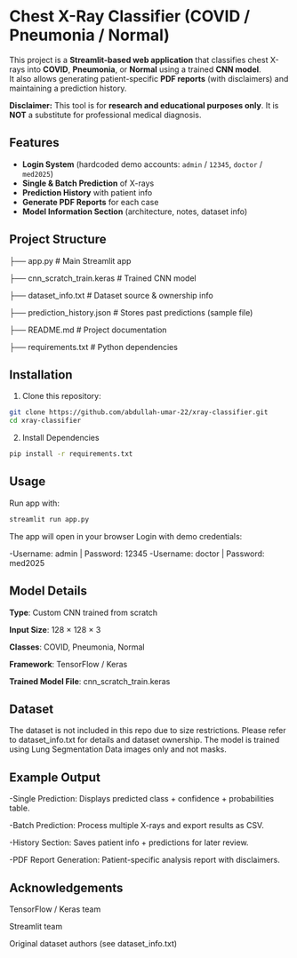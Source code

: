 # Chest X-Ray Classifier (COVID / Pneumonia / Normal)

This project is a **Streamlit-based web application** that classifies chest X-rays into **COVID**, **Pneumonia**, or **Normal** using a trained **CNN model**.  
It also allows generating patient-specific **PDF reports** (with disclaimers) and maintaining a prediction history.  

**Disclaimer:** This tool is for **research and educational purposes only**. It is **NOT** a substitute for professional medical diagnosis.



## Features
- **Login System** (hardcoded demo accounts: `admin` / `12345`, `doctor` / `med2025`)
- **Single & Batch Prediction** of X-rays
- **Prediction History** with patient info
- **Generate PDF Reports** for each case
- **Model Information Section** (architecture, notes, dataset info)



## Project Structure

├── app.py # Main Streamlit app  

├── cnn_scratch_train.keras # Trained CNN model  

├── dataset_info.txt # Dataset source & ownership info  

├── prediction_history.json # Stores past predictions (sample file)  

├── README.md # Project documentation  

├── requirements.txt # Python dependencies  



## Installation

1. Clone this repository:

```bash
git clone https://github.com/abdullah-umar-22/xray-classifier.git
cd xray-classifier

```

2. Install Dependencies

```bash
pip install -r requirements.txt

```

## Usage

Run app with:

```bash
streamlit run app.py

```

The app will open in your browser 
Login with demo credentials:

-Username: admin | Password: 12345
-Username: doctor | Password: med2025

## Model Details

**Type**: Custom CNN trained from scratch  

**Input Size**: 128 × 128 × 3  

**Classes**: COVID, Pneumonia, Normal  

**Framework**: TensorFlow / Keras  

**Trained Model File**: cnn_scratch_train.keras  

## Dataset

The dataset is not included in this repo due to size restrictions.
Please refer to dataset_info.txt for details and dataset ownership.
The model is trained using Lung Segmentation Data images only and not masks.

## Example Output

-Single Prediction: Displays predicted class + confidence + probabilities table.  

-Batch Prediction: Process multiple X-rays and export results as CSV.  

-History Section: Saves patient info + predictions for later review.  

-PDF Report Generation: Patient-specific analysis report with disclaimers.



## Acknowledgements

TensorFlow / Keras team  

Streamlit team  

Original dataset authors (see dataset_info.txt)